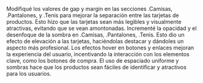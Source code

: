 Modifiqué los valores de gap y margin en las secciones .Camisas, .Pantalones, y .Tenis para mejorar la separación entre las tarjetas de productos. Esto hizo que las tarjetas sean más legibles y visualmente atractivas, evitando que se vean amontonadas. 
Incrementé la opacidad y el desenfoque de la sombra en .Camisas, .Pantalones, .Tenis. Esto dio un efecto de elevación a las tarjetas, haciéndolas destacar y dándoles un aspecto más profesional.
Los efectos hover en botones y enlaces mejoran la experiencia del usuario, incentivando la interacción con los elementos clave, como los botones de compra.
El uso de espaciado uniforme y sombras hace que los productos sean fáciles de identificar y atractivos para los usuarios.
